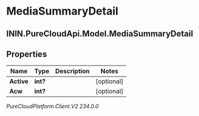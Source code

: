 # MediaSummaryDetail

## ININ.PureCloudApi.Model.MediaSummaryDetail

## Properties

|Name | Type | Description | Notes|
|------------ | ------------- | ------------- | -------------|
| **Active** | **int?** |  | [optional] |
| **Acw** | **int?** |  | [optional] |



_PureCloudPlatform.Client.V2 234.0.0_

